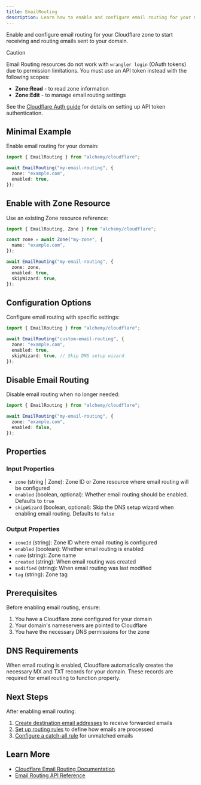 ```yaml
---
title: EmailRouting
description: Learn how to enable and configure email routing for your Cloudflare zone using Alchemy.
---
```


Enable and configure email routing for your Cloudflare zone to start receiving and routing emails sent to your domain.

> [!CAUTION]
> Email Routing resources do not work with `wrangler login` (OAuth tokens) due to permission limitations. You must use an API token instead with the following scopes:
>
> - **Zone:Read** - to read zone information
> - **Zone:Edit** - to manage email routing settings
>
> See the [Cloudflare Auth guide](../../guides/cloudflare-auth.md) for details on setting up API token authentication.

## Minimal Example

Enable email routing for your domain:

```ts
import { EmailRouting } from "alchemy/cloudflare";

await EmailRouting("my-email-routing", {
  zone: "example.com",
  enabled: true,
});
```

## Enable with Zone Resource

Use an existing Zone resource reference:

```ts
import { EmailRouting, Zone } from "alchemy/cloudflare";

const zone = await Zone("my-zone", {
  name: "example.com",
});

await EmailRouting("my-email-routing", {
  zone: zone,
  enabled: true,
  skipWizard: true,
});
```

## Configuration Options

Configure email routing with specific settings:

```ts
import { EmailRouting } from "alchemy/cloudflare";

await EmailRouting("custom-email-routing", {
  zone: "example.com",
  enabled: true,
  skipWizard: true, // Skip DNS setup wizard
});
```

## Disable Email Routing

Disable email routing when no longer needed:

```ts
import { EmailRouting } from "alchemy/cloudflare";

await EmailRouting("my-email-routing", {
  zone: "example.com",
  enabled: false,
});
```

## Properties

### Input Properties

- `zone` (string | Zone): Zone ID or Zone resource where email routing will be configured
- `enabled` (boolean, optional): Whether email routing should be enabled. Defaults to `true`
- `skipWizard` (boolean, optional): Skip the DNS setup wizard when enabling email routing. Defaults to `false`

### Output Properties

- `zoneId` (string): Zone ID where email routing is configured
- `enabled` (boolean): Whether email routing is enabled
- `name` (string): Zone name
- `created` (string): When email routing was created
- `modified` (string): When email routing was last modified
- `tag` (string): Zone tag

## Prerequisites

Before enabling email routing, ensure:

1. You have a Cloudflare zone configured for your domain
2. Your domain's nameservers are pointed to Cloudflare
3. You have the necessary DNS permissions for the zone

## DNS Requirements

When email routing is enabled, Cloudflare automatically creates the necessary MX and TXT records for your domain. These records are required for email routing to function properly.

## Next Steps

After enabling email routing:

1. [Create destination email addresses](./email-address.md) to receive forwarded emails
2. [Set up routing rules](./email-rule.md) to define how emails are processed
3. [Configure a catch-all rule](./email-catch-all.md) for unmatched emails

## Learn More

- [Cloudflare Email Routing Documentation](https://developers.cloudflare.com/email-routing/)
- [Email Routing API Reference](https://developers.cloudflare.com/api/resources/email_routing/)
